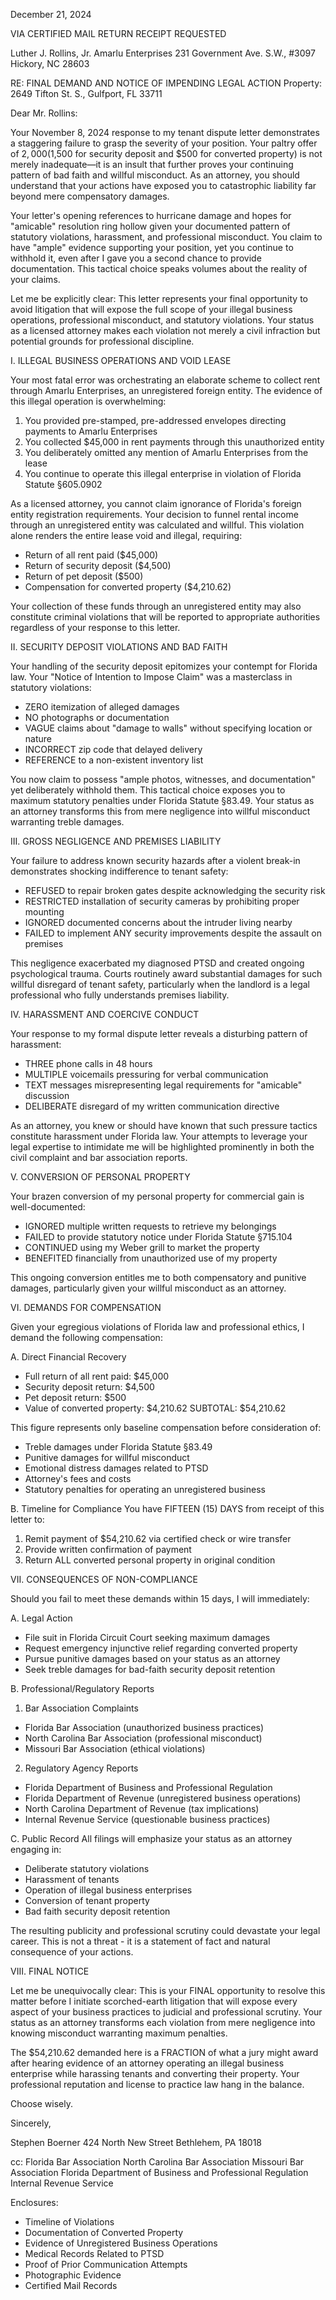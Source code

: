 December 21, 2024

VIA CERTIFIED MAIL RETURN RECEIPT REQUESTED

Luther J. Rollins, Jr. Amarlu Enterprises 231 Government Ave. S.W., #3097 Hickory, NC 28603

RE: FINAL DEMAND AND NOTICE OF IMPENDING LEGAL ACTION Property: 2649 Tifton St. S., Gulfport, FL 33711

Dear Mr. Rollins:

Your November 8, 2024 response to my tenant dispute letter demonstrates a staggering failure to grasp the severity of your position. Your paltry offer of $2,000 ($1,500 for security deposit and $500 for converted property) is not merely inadequate—it is an insult that further proves your continuing pattern of bad faith and willful misconduct. As an attorney, you should understand that your actions have exposed you to catastrophic liability far beyond mere compensatory damages.

Your letter's opening references to hurricane damage and hopes for "amicable" resolution ring hollow given your documented pattern of statutory violations, harassment, and professional misconduct. You claim to have "ample" evidence supporting your position, yet you continue to withhold it, even after I gave you a second chance to provide documentation. This tactical choice speaks volumes about the reality of your claims.

Let me be explicitly clear: This letter represents your final opportunity to avoid litigation that will expose the full scope of your illegal business operations, professional misconduct, and statutory violations. Your status as a licensed attorney makes each violation not merely a civil infraction but potential grounds for professional discipline.

I. ILLEGAL BUSINESS OPERATIONS AND VOID LEASE

Your most fatal error was orchestrating an elaborate scheme to collect rent through Amarlu Enterprises, an unregistered foreign entity. The evidence of this illegal operation is overwhelming:

1.  You provided pre-stamped, pre-addressed envelopes directing payments to Amarlu Enterprises
2.  You collected $45,000 in rent payments through this unauthorized entity
3.  You deliberately omitted any mention of Amarlu Enterprises from the lease
4.  You continue to operate this illegal enterprise in violation of Florida Statute §605.0902

As a licensed attorney, you cannot claim ignorance of Florida's foreign entity registration requirements. Your decision to funnel rental income through an unregistered entity was calculated and willful. This violation alone renders the entire lease void and illegal, requiring:

-   Return of all rent paid ($45,000)
-   Return of security deposit ($4,500)
-   Return of pet deposit ($500)
-   Compensation for converted property ($4,210.62)

Your collection of these funds through an unregistered entity may also constitute criminal violations that will be reported to appropriate authorities regardless of your response to this letter.

II. SECURITY DEPOSIT VIOLATIONS AND BAD FAITH

Your handling of the security deposit epitomizes your contempt for Florida law. Your "Notice of Intention to Impose Claim" was a masterclass in statutory violations:

-   ZERO itemization of alleged damages
-   NO photographs or documentation
-   VAGUE claims about "damage to walls" without specifying location or nature
-   INCORRECT zip code that delayed delivery
-   REFERENCE to a non-existent inventory list

You now claim to possess "ample photos, witnesses, and documentation" yet deliberately withhold them. This tactical choice exposes you to maximum statutory penalties under Florida Statute §83.49. Your status as an attorney transforms this from mere negligence into willful misconduct warranting treble damages.

III. GROSS NEGLIGENCE AND PREMISES LIABILITY

Your failure to address known security hazards after a violent break-in demonstrates shocking indifference to tenant safety:

-   REFUSED to repair broken gates despite acknowledging the security risk
-   RESTRICTED installation of security cameras by prohibiting proper mounting
-   IGNORED documented concerns about the intruder living nearby
-   FAILED to implement ANY security improvements despite the assault on premises

This negligence exacerbated my diagnosed PTSD and created ongoing psychological trauma. Courts routinely award substantial damages for such willful disregard of tenant safety, particularly when the landlord is a legal professional who fully understands premises liability.

IV. HARASSMENT AND COERCIVE CONDUCT

Your response to my formal dispute letter reveals a disturbing pattern of harassment:

-   THREE phone calls in 48 hours
-   MULTIPLE voicemails pressuring for verbal communication
-   TEXT messages misrepresenting legal requirements for "amicable" discussion
-   DELIBERATE disregard of my written communication directive

As an attorney, you knew or should have known that such pressure tactics constitute harassment under Florida law. Your attempts to leverage your legal expertise to intimidate me will be highlighted prominently in both the civil complaint and bar association reports.

V. CONVERSION OF PERSONAL PROPERTY

Your brazen conversion of my personal property for commercial gain is well-documented:

-   IGNORED multiple written requests to retrieve my belongings
-   FAILED to provide statutory notice under Florida Statute §715.104
-   CONTINUED using my Weber grill to market the property
-   BENEFITED financially from unauthorized use of my property

This ongoing conversion entitles me to both compensatory and punitive damages, particularly given your willful misconduct as an attorney.


VI. DEMANDS FOR COMPENSATION

Given your egregious violations of Florida law and professional ethics, I demand the following compensation:

A. Direct Financial Recovery

-   Full return of all rent paid: $45,000
-   Security deposit return: $4,500
-   Pet deposit return: $500
-   Value of converted property: $4,210.62 SUBTOTAL: $54,210.62

This figure represents only baseline compensation before consideration of:

-   Treble damages under Florida Statute §83.49
-   Punitive damages for willful misconduct
-   Emotional distress damages related to PTSD
-   Attorney's fees and costs
-   Statutory penalties for operating an unregistered business

B. Timeline for Compliance You have FIFTEEN (15) DAYS from receipt of this letter to:

1.  Remit payment of $54,210.62 via certified check or wire transfer
2.  Provide written confirmation of payment
3.  Return ALL converted personal property in original condition

VII. CONSEQUENCES OF NON-COMPLIANCE

Should you fail to meet these demands within 15 days, I will immediately:

A. Legal Action

-   File suit in Florida Circuit Court seeking maximum damages
-   Request emergency injunctive relief regarding converted property
-   Pursue punitive damages based on your status as an attorney
-   Seek treble damages for bad-faith security deposit retention

B. Professional/Regulatory Reports

1.  Bar Association Complaints

-   Florida Bar Association (unauthorized business practices)
-   North Carolina Bar Association (professional misconduct)
-   Missouri Bar Association (ethical violations)

2.  Regulatory Agency Reports

-   Florida Department of Business and Professional Regulation
-   Florida Department of Revenue (unregistered business operations)
-   North Carolina Department of Revenue (tax implications)
-   Internal Revenue Service (questionable business practices)

C. Public Record All filings will emphasize your status as an attorney engaging in:

-   Deliberate statutory violations
-   Harassment of tenants
-   Operation of illegal business enterprises
-   Conversion of tenant property
-   Bad faith security deposit retention

The resulting publicity and professional scrutiny could devastate your legal career. This is not a threat - it is a statement of fact and natural consequence of your actions.

VIII. FINAL NOTICE

Let me be unequivocally clear: This is your FINAL opportunity to resolve this matter before I initiate scorched-earth litigation that will expose every aspect of your business practices to judicial and professional scrutiny. Your status as an attorney transforms each violation from mere negligence into knowing misconduct warranting maximum penalties.

The $54,210.62 demanded here is a FRACTION of what a jury might award after hearing evidence of an attorney operating an illegal business enterprise while harassing tenants and converting their property. Your professional reputation and license to practice law hang in the balance.

Choose wisely.

Sincerely,

Stephen Boerner 424 North New Street Bethlehem, PA 18018

cc: Florida Bar Association North Carolina Bar Association Missouri Bar Association Florida Department of Business and Professional Regulation Internal Revenue Service

Enclosures:

-   Timeline of Violations
-   Documentation of Converted Property
-   Evidence of Unregistered Business Operations
-   Medical Records Related to PTSD
-   Proof of Prior Communication Attempts
-   Photographic Evidence
-   Certified Mail Records